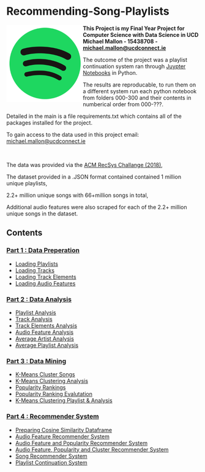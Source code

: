 # Recommending-Song-Playlists

<a href="https://github.com/michaelmallon/Recommending-Song-Playlists"><img src="spotify_logo.png" align="left" alt="Spotify Logo" height="200" /></a>


**This Project is my Final Year Project for Computer Science with Data Science in UCD**
**Michael Mallon - 15438708 - michael.mallon@ucdconnect.ie**

The outcome of the project was a playlist continuation system ran through [Juypter Notebooks](https://jupyter.org)  in Python.

The results are reproducable, to run them on a different system run each python notebook from folders 000-300 and their contents in numberical order from 000-???.

Detailed in the main is a file requirements.txt which contains all of the packages installed for the project.

To gain access to the data used in this project email: michael.mallon@ucdconnect.ie

&nbsp;

The data was provided via the [ACM RecSys Challange (2018)](https://recsys.acm.org/recsys18/),

The dataset provided in a .JSON format contained contained 1 million unique playlists,

2.2+ million unique songs with 66+million songs in total,

Additional audio features were also scraped for each of the 2.2+ million unique songs in the dataset.

## Contents

<!-- START_TOC -->

### [Part 1 : Data Preperation](000_Preperation)

* [Loading Playlists](000_Preperation/100_load_Playlist.ipynb)
* [Loading Tracks](000_Preperation/110_load_Tracks.ipynb)
* [Loading Track Elements](000_Preperation/120_load_Track_elems.ipynb)
* [Loading Audio Features](000_Preperation/130_load_Audio_features.ipynb)



### [Part 2 : Data Analysis](100_Analysis)

* [Playlist Analysis](100_Analysis/100_Playlist_Analysis.ipynb)
* [Track Analysis](100_Analysis/110_Track_Analysis.ipynb)
* [Track Elements Analysis](100_Analysis/120_Track_elems_Analysis.ipynb)
* [Audio Feature Analysis](100_Analysis/130_Audio_feature_Analysis.ipynb)
* [Average Artist Analysis](100_Analysis/200_Average_Artist.ipynb)
* [Average Playlist Analysis](100_Analysis/210_Average_Playlist.ipynb)

### [Part 3 : Data Mining](200_Data_Mining)

* [K-Means Cluster Songs](200_Data_Mining/100_KMeans_Clustering.ipynb)
* [K-Means Clustering Analysis](200_Data_Mining/110_KMeans_Clustering_Analysis.ipynb)
* [Popularity Rankings](200_Data_Mining/200_Popularity_Rankings.ipynb)
* [Popularity Ranking Evalutation](200_Data_Mining/210_Popularity_Ranking_Evaluation.ipynb)
* [K-Means Clustering Playlist & Analysis](200_Data_Mining/300_Playlist_Cluster.ipynb)

### [Part 4 : Recommender System](300_Recommender_System)

* [Preparing Cosine Similarity Dataframe](300_Recommender_System/000_Cosine_Dataframe.ipynb)
* [Audio Feature Recommender System](300_Recommender_System/100_Audio_Feature_RS.ipynb)
* [Audio Feature and Popularity Recommender System](300_Recommender_System/200_Audio_Popularity_RS.ipynb)
* [Audio Feature, Popularity and Cluster Recommender System](300_Recommender_System/300_Audio_Popularity_Cluster_RS.ipynb)
* [Song Recommender System](300_Recommender_System/400_Song_Recommender.ipynb)
* [Playlist Continuation System](300_Recommender_System/500_Playlist_Continuation_System.ipynb)
